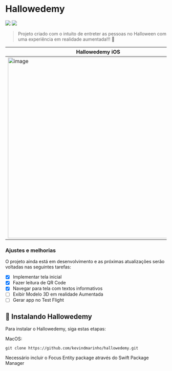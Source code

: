 # Hallowedemy

<img src="https://img.shields.io/badge/Swift-FA7343?style=for-the-badge&logo=swift&logoColor=white"/> <img src="https://img.shields.io/badge/Git-E34F26?style=for-the-badge&logo=git&logoColor=white">

> Projeto criado com o intuito de entreter as pessoas no Halloween com uma experiência em realidade aumentada!!! 👻

| Hallowedemy iOS |
| --- |
| <img width="564" alt="image" src="https://user-images.githubusercontent.com/47766578/195414050-58de4bb0-ba30-4968-8162-baf3861b7f2a.png"> |

### Ajustes e melhorias

O projeto ainda está em desenvolvimento e as próximas atualizações serão voltadas nas seguintes tarefas:

- [x] Implementar tela inicial
- [x] Fazer leitura de QR Code
- [x] Navegar para tela com textos informativos
- [ ] Exibir Modelo 3D em realidade Aumentada
- [ ] Gerar app no Test Flight

## 🚀 Instalando Hallowedemy

Para instalar o Hallowedemy, siga estas etapas:

MacOS:
```
git clone https://github.com/kevindmarinho/hallowedemy.git
```
Necessário incluir o Focus Entity package através do Swift Package Manager
